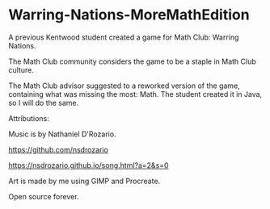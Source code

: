 # Warring-Nations-MoreMathEdition

A previous Kentwood student created a game for Math Club: Warring Nations.

The Math Club community considers the game to be a staple in Math Club culture. 

The Math Club advisor suggested to a reworked version of the game, containing what was missing the most: Math. The student created it in Java, so I will do the same.

Attributions:

Music is by Nathaniel D'Rozario.

https://github.com/nsdrozario

https://nsdrozario.github.io/song.html?a=2&s=0

Art is made by me using GIMP and Procreate.

Open source forever.